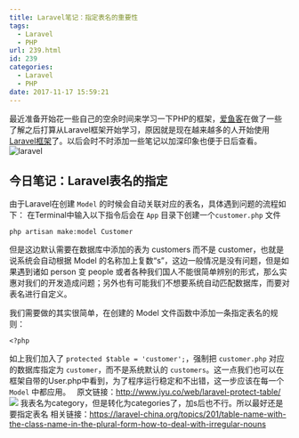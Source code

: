 ```yaml
---
title: Laravel笔记：指定表名的重要性
tags:
  - Laravel
  - PHP
url: 239.html
id: 239
categories:
  - Laravel
  - PHP
date: 2017-11-17 15:59:21
---
```


最近准备开始花一些自己的空余时间来学习一下PHP的框架，[爱鱼客](http://www.iyu.co/)在做了一些了解之后打算从Laravel框架开始学习，原因就是现在越来越多的人开始使用[Laravel框架](http://www.iyu.co/tag/Laravel)了。以后会时不时添加一些笔记以加深印象也便于日后查看。![laravel](http://cdn.iyu.co/wp-content/uploads/2017/01/laravel.jpg)

今日笔记：Laravel表名的指定
-----------------

由于Laravel在创建 `Model` 的时候会自动关联对应的表名，具体遇到问题的流程如下： 在Terminal中输入以下指令后会在 `App` 目录下创建一个`customer.php` 文件

    php artisan make:model Customer

但是这边默认需要在数据库中添加的表为 customers 而不是 customer，也就是说系统会自动根据 Model 的名称加上复数“s”，这边一般情况是没有问题，但是如果遇到诸如 person 变 people 或者各种我们国人不能很简单辨别的形式，那么实惠对我们的开发造成问题；另外也有可能我们不想要系统自动匹配数据库，而要对表名进行自定义。

我们需要做的其实很简单，在创建的 Model 文件函数中添加一条指定表名的规则：

    <?php

如上我们加入了 `protected $table = 'customer';`，强制把 `customer.php` 对应的数据库指定为 `customer`，而不是系统默认的 `customers`。这一点我们也可以在框架自带的User.php中看到，为了程序运行稳定和不出错，这一步应该在每一个`Model` 中都应用。   原文链接：http://www.iyu.co/web/laravel-protect-table/ ![](http://gdmizi.com/wp-content/uploads/2017/11/QQ截图20171117161904-1024x75.png) 我表名为category，但是转化为categories了，加s后也不行。所以最好还是要指定表名 相关链接：https://laravel-china.org/topics/201/table-name-with-the-class-name-in-the-plural-form-how-to-deal-with-irregular-nouns